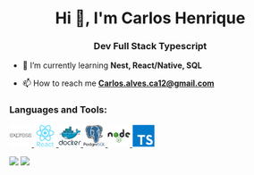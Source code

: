 <h1 align="center">Hi 👋, I'm Carlos Henrique</h1>
<h3 align="center">Dev Full Stack Typescript</h3>

- 🌱 I’m currently learning **Nest, React/Native, SQL**

- 📫 How to reach me **Carlos.alves.ca12@gmail.com**

<h3 align="left">Languages and Tools:</h3>
<p align="left"> 

<a href="https://expressjs.com" target="_blank" rel="noreferrer"> <img src="https://raw.githubusercontent.com/devicons/devicon/master/icons/express/express-original-wordmark.svg" alt="express" width="40" height="40"/> </a> 
<a href="https://reactjs.org/" target="_blank" rel="noreferrer"> <img src="https://raw.githubusercontent.com/devicons/devicon/master/icons/react/react-original-wordmark.svg" alt="react" width="40" height="40"/> </a>
<a href="https://www.docker.com/" target="_blank" rel="noreferrer"> <img src="https://raw.githubusercontent.com/devicons/devicon/master/icons/docker/docker-original-wordmark.svg" alt="docker" width="40" height="40"/> </a> 
<a href="https://www.postgresql.org" target="_blank" rel="noreferrer"> <img src="https://raw.githubusercontent.com/devicons/devicon/master/icons/postgresql/postgresql-original-wordmark.svg" alt="postgresql" width="40" height="40"/> </a>
<a href="https://nodejs.org" target="_blank" rel="noreferrer"> <img src="https://raw.githubusercontent.com/devicons/devicon/master/icons/nodejs/nodejs-original-wordmark.svg" alt="nodejs" width="40" height="40"/> </a> 
<a href="https://www.typescriptlang.org/" target="_blank" rel="noreferrer"> <img src="https://raw.githubusercontent.com/devicons/devicon/master/icons/typescript/typescript-original.svg" alt="typescript" width="40" height="40"/> </a>


</p>

<div>
	<img
		allign="center"
		height="148"
		src="https://github-readme-stats.vercel.app/api/top-langs/?username=CarlosHenrique-dd&theme=codeSTACKr&layout=compact"
	/>
	<img
		allign="center"
		height="148"
		src="https://github-readme-stats.vercel.app/api?username=CarlosHenrique-dd&count_private=true&&show_icons=true&theme=codeSTACKr"
	/>
</div>









